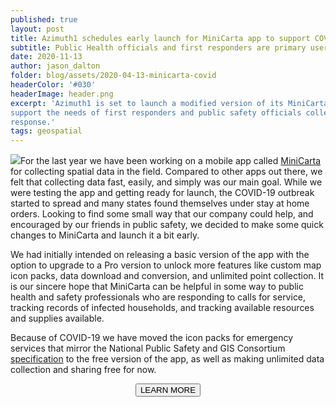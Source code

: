 ```yaml
---
published: true
layout: post
title: Azimuth1 schedules early launch for MiniCarta app to support COVID response
subtitle: Public Health officials and first responders are primary users.
date: 2020-11-13
author: jason_dalton
folder: blog/assets/2020-04-13-minicarta-covid
headerColor: '#030'
headerImage: header.png
excerpt: 'Azimuth1 is set to launch a modified version of its MiniCarta team mapping mobile app this week to
support the needs of first responders and public safety officials collecting data on COVID-19 outbreak and
response.'
tags: geospatial
---
```

<img style="img-fluid float: right" src="{{site.baseurl}}/{{page.folder}}/minicarta-screen.png">For the last year we have been working on a mobile app called <a href="http://www.minicarta.com">MiniCarta</a> for collecting spatial data in the field.  Compared to other apps out there, we felt that collecting data fast, easily, and simply was our main goal.  While we were testing the app and getting ready for launch, the COVID-19 outbreak started to spread and many states found themselves under stay at home orders. Looking to find some small way that our company could help, and encouraged by our friends in public safety, we decided to make some quick changes to MiniCarta and launch it a bit early.

We had initially intended on releasing a basic version of the app with the option to upgrade to a Pro version to unlock more features like custom map icon packs, data download and conversion, and unlimited point collection.  It is our sincere hope that MiniCarta can be helpful in some way to public health and safety professionals who are responding to calls for service, tracking records of infected households, and tracking available resources and supplies available.

Because of COVID-19 we have moved the icon packs for emergency services that mirror the National Public Safety and GIS Consortium <a href="https://www.napsgfoundation.org/all-resources/symbology-library/">specification</a> to the free version of the app, as well as making unlimited data collection and sharing free for now.  
<p><center><a href="http://www.minicarta.com"><button type="button" class="btn btn-info">LEARN MORE</button></a>
</center></p>

